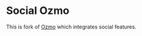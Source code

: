 Social Ozmo
===========

This is fork of [Ozmo](https://github.com/fable-compiler/Fable/tree/master/samples/browser/ozmo)
which integrates social features.